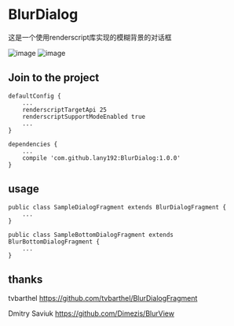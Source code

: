 # BlurDialog
这是一个使用renderscript库实现的模糊背景的对话框

![image](https://github.com/lany192/BlurDialog/raw/master/Screenshot/a1.png)
![image](https://github.com/lany192/BlurDialog/raw/master/Screenshot/a2.png)
## Join to the project

    defaultConfig {
        ...
        renderscriptTargetApi 25
        renderscriptSupportModeEnabled true
        ...
    }

    dependencies {
        ...
        compile 'com.github.lany192:BlurDialog:1.0.0'
    }

## usage

    public class SampleDialogFragment extends BlurDialogFragment {
        ...
    }
    
    public class SampleBottomDialogFragment extends BlurBottomDialogFragment {
        ...
    }
## thanks
tvbarthel https://github.com/tvbarthel/BlurDialogFragment

Dmitry Saviuk https://github.com/Dimezis/BlurView